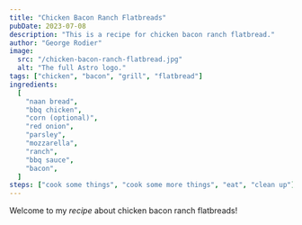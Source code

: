 ```yaml
---
title: "Chicken Bacon Ranch Flatbreads"
pubDate: 2023-07-08
description: "This is a recipe for chicken bacon ranch flatbread."
author: "George Rodier"
image:
  src: "/chicken-bacon-ranch-flatbread.jpg"
  alt: "The full Astro logo."
tags: ["chicken", "bacon", "grill", "flatbread"]
ingredients:
  [
    "naan bread",
    "bbq chicken",
    "corn (optional)",
    "red onion",
    "parsley",
    "mozzarella",
    "ranch",
    "bbq sauce",
    "bacon",
  ]
steps: ["cook some things", "cook some more things", "eat", "clean up"]
---
```


Welcome to my _recipe_ about chicken bacon ranch flatbreads!
